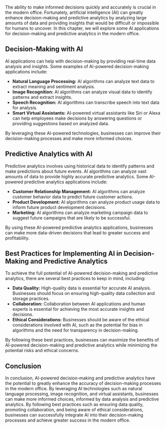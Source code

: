 

The ability to make informed decisions quickly and accurately is crucial in the modern office. Fortunately, artificial intelligence (AI) can greatly enhance decision-making and predictive analytics by analyzing large amounts of data and providing insights that would be difficult or impossible for humans to uncover. In this chapter, we will explore some AI applications for decision-making and predictive analytics in the modern office.

Decision-Making with AI
-----------------------

AI applications can help with decision-making by providing real-time data analysis and insights. Some examples of AI-powered decision-making applications include:

* **Natural Language Processing:** AI algorithms can analyze text data to extract meaning and sentiment analysis.
* **Image Recognition:** AI algorithms can analyze visual data to identify patterns and extract insights.
* **Speech Recognition:** AI algorithms can transcribe speech into text data for analysis.
* **Smart Virtual Assistants:** AI-powered virtual assistants like Siri or Alexa can help employees make decisions by answering questions or providing suggestions based on analyzed data.

By leveraging these AI-powered technologies, businesses can improve their decision-making processes and make more informed choices.

Predictive Analytics with AI
----------------------------

Predictive analytics involves using historical data to identify patterns and make predictions about future events. AI algorithms can analyze vast amounts of data to provide highly accurate predictive analytics. Some AI-powered predictive analytics applications include:

* **Customer Relationship Management:** AI algorithms can analyze customer behavior data to predict future customer actions.
* **Product Development:** AI algorithms can analyze product usage data to inform future product development decisions.
* **Marketing:** AI algorithms can analyze marketing campaign data to suggest future campaigns that are likely to be successful.

By using these AI-powered predictive analytics applications, businesses can make more data-driven decisions that lead to greater success and profitability.

Best Practices for Implementing AI in Decision-Making and Predictive Analytics
------------------------------------------------------------------------------

To achieve the full potential of AI-powered decision-making and predictive analytics, there are several best practices to keep in mind, including:

* **Data Quality:** High-quality data is essential for accurate AI analysis. Businesses should focus on ensuring high-quality data collection and storage practices.
* **Collaboration:** Collaboration between AI applications and human experts is essential for achieving the most accurate insights and decisions.
* **Ethical Considerations:** Businesses should be aware of the ethical considerations involved with AI, such as the potential for bias in algorithms and the need for transparency in decision-making.

By following these best practices, businesses can maximize the benefits of AI-powered decision-making and predictive analytics while minimizing the potential risks and ethical concerns.

Conclusion
----------

In conclusion, AI-powered decision-making and predictive analytics have the potential to greatly enhance the accuracy of decision-making processes in the modern office. By leveraging AI technologies such as natural language processing, image recognition, and virtual assistants, businesses can make more informed choices, informed by data analysis and predictive analytics. By following best practices such as ensuring data quality, promoting collaboration, and being aware of ethical considerations, businesses can successfully integrate AI into their decision-making processes and achieve greater success in the modern office.
